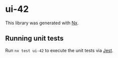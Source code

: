 # ui-42

This library was generated with [Nx](https://nx.dev).

## Running unit tests

Run `nx test ui-42` to execute the unit tests via [Jest](https://jestjs.io).
